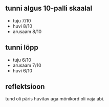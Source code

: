 ## tunni algus 10-palli skaalal

* tuju 7/10
* huvi 8/10
* arusaam 8/10

## tunni lõpp

* tuju 6/10
* arusaam 7/10
* huvi 6/10

## reflektsioon

tund oli päris huvitav aga mõnikord oli vaja abi.